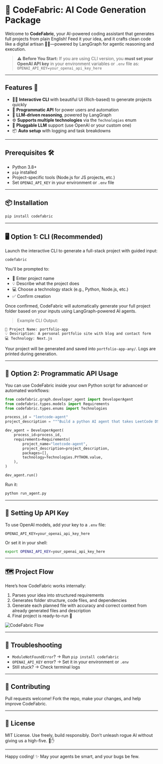 # 🚀 CodeFabric: AI Code Generation Package

Welcome to **CodeFabric**, your AI-powered coding assistant that generates full projects from plain English! Feed it your idea, and it crafts clean code like a digital artisan 🧙‍♂️—powered by LangGraph for agentic reasoning and execution.

> ⚠️ **Before You Start:**
> If you are using CLI version, you **must set your OpenAI API key** in your environment variables or `.env` file as:
> `OPENAI_API_KEY=your_openai_api_key_here`

---

## Features 🌟

* 🧑‍💻 **Interactive CLI** with beautiful UI (Rich-based) to generate projects quickly
* 🔁 **Programmatic API** for power users and automation
* 🧠 **LLM-driven reasoning**, powered by LangGraph
* ⚙️ **Supports multiple technologies** via the `Technologies` enum
* 🧩 **Pluggable LLM** support (use OpenAI or your custom one)
* 📦 **Auto setup** with logging and task breakdowns

---

## Prerequisites 🛠️

* Python 3.8+
* `pip` installed
* Project-specific tools (Node.js for JS projects, etc.)
* Set `OPENAI_API_KEY` in your environment or `.env` file

---

## 📦 Installation

```bash
pip install codefabric
```

---

## 🖥️ Option 1: CLI (Recommended)

Launch the interactive CLI to generate a full-stack project with guided input:

```bash
codefabric
```

You'll be prompted to:

* 📝 Enter project name
* 💡 Describe what the project does
* 💻 Choose a technology stack (e.g., Python, Node.js, etc.)
* ✅ Confirm creation

Once confirmed, CodeFabric will automatically generate your full project folder based on your inputs using LangGraph-powered AI agents.

> Example CLI Output:

```
📝 Project Name: portfolio-app
💡 Description: A personal portfolio site with blog and contact form
💻 Technology: Next.js
```

Your project will be generated and saved into `portfolio-app-any/`. Logs are printed during generation.

---

## 🧠 Option 2: Programmatic API Usage

You can use CodeFabric inside your own Python script for advanced or automated workflows:

```python
from codefabric.graph.developer_agent import DeveloperAgent
from codefabric.types.models import Requirements
from codefabric.types.enums import Technologies

process_id = "leetcode-agent"
project_description = """Build a python AI agent that takes LeetCode DSA questions, identifies patterns, explains how to solve, and builds a Streamlit app."""

dev_agent = DeveloperAgent(
    process_id=process_id,
    requirements=Requirements(
        project_name="leetcode-agent",
        project_description=project_description,
        packages=[],
        technology=Technologies.PYTHON.value,
    ),
)

dev_agent.run()
```

Run it:

```bash
python run_agent.py
```

---

## 🔑 Setting Up API Key

To use OpenAI models, add your key to a `.env` file:

```
OPENAI_API_KEY=your_openai_api_key_here
```

Or set it in your shell:

```bash
export OPENAI_API_KEY=your_openai_api_key_here
```

---

## 🗺️ Project Flow

Here’s how CodeFabric works internally:

1. Parses your idea into structured requirements
2. Generates folder structure, code files, and dependencies
3. Generate each planned file with accuracy and correct context from already generated files and description
4. Final project is ready-to-run 🚀

![CodeFabric Flow](developer_graph.png)

---

## 🐞 Troubleshooting

* `ModuleNotFoundError`? → Run `pip install codefabric`
* `OPENAI_API_KEY` error? → Set it in your environment or `.env`
* Still stuck? → Check terminal logs

---

## 🤝 Contributing

Pull requests welcome! Fork the repo, make your changes, and help improve CodeFabric.

---

## 📜 License

MIT License.
Use freely, build responsibly. Don’t unleash rogue AI without giving us a high-five. 🤖✋

---

Happy coding!
✨ May your agents be smart, and your bugs be few.
